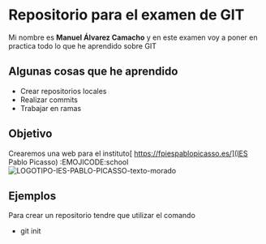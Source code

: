 # Repositorio para el examen de GIT
Mi nombre es **Manuel Álvarez Camacho** y en este examen voy a poner en practica todo lo que he aprendido sobre GIT

## Algunas cosas que he aprendido
- Crear repositorios locales
- Realizar commits
- Trabajar en ramas

## Objetivo
Crearemos una web para el instituto[ https://fpiespablopicasso.es/](IES Pablo Picasso) :EMOJICODE:school
![LOGOTIPO-IES-PABLO-PICASSO-texto-morado](https://github.com/user-attachments/assets/6ffbd666-71be-4fac-8ff0-ee963236f69d)

## Ejemplos
Para crear un repositorio tendre que utilizar el comando 
- git init



